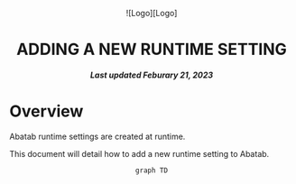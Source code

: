 <div align="center">

![Logo][Logo]

# ADDING A NEW RUNTIME SETTING

<h5>
  Last updated Feburary 21, 2023
</h5>

</div>

# Overview

Abatab runtime settings are created at runtime.

This document will detail how to add a new runtime setting to Abatab.

<div align="center">

```mermaid
graph TD
  
```

</div>
